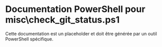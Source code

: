 # Documentation PowerShell pour misc\check_git_status.ps1

Cette documentation est un placeholder et doit être générée par un outil PowerShell spécifique.
